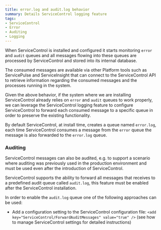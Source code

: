 ```yaml
---
title: error.log and audit.log behavior
summary: Details ServiceControl logging feature
tags:
- ServiceControl
- Error
- Auditing
- Logging
---
```


When ServiceControl is installed and configured it starts monitoring `error` and `audit` queues and all messages flowing into these queues are processed by ServiceControl and stored into its internal database.

The consumed messages are available via other Platform tools such as ServicePulse and ServiceInsight that can connect to the ServiceControl API to retrieve information regarding the consumed messages and the processes running in the system.

Given the above behavior, if the system where we are installing ServiceControl already relies on `error` and `audit` queues to work properly, we can leverage the ServiceControl logging feature to configure ServiceControl to forward each consumed message to a specific queue in order to preserve the existing functionality.

By default ServiceControl, at install time, creates a queue named `error.log`, each time ServiceControl consumes a message from the `error` queue the message is also forwarded to the `error.log` queue.

### Auditing

ServiceControl messages can also be audited, e.g. to support a scenario where auditing was previously used in the production environment and must be used even after the introduction of ServiceControl.

ServiceControl supports the ability to forward all messages that receives to a predefined audit queue called `audit.log`, this feature must be enabled after the ServiceControl installation.

In order to enable the `audit.log` queue one of the following approaches can be used:

* Add a configuration setting to the ServiceControl configuration file: `<add key="ServiceControl/ForwardAuditMessages" value="true" />` (see how to manage ServiceControl settings for detailed instructions)
```